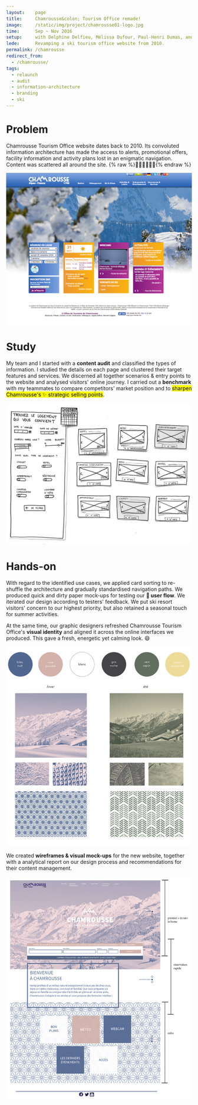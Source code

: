 ```yaml
---
layout:    page
title:     Chamrousse&colon; Tourism Office remade!
image:     /static/img/project/chamrousse01-logo.jpg
time:      Sep ~ Nov 2016
setup:     with Delphine Delfieu, Mélissa Dufour, Paul-Henri Dumas, and Léa Guiraud.
lede:      Revamping a ski tourism office website from 2010.
permalink: /chamrousse
redirect_from:
  - /chamrousse/
tags:
  - relaunch
  - audit
  - information-architecture
  - branding
  - ski
---
```


# Problem
Chamrousse Tourism Office website dates back to 2010. Its convoluted information architecture has made the access to alerts, promotional offers, facility information and activity plans lost in an enigmatic navigation. Content was scattered all around the site. {% raw %}<span style="display: inline-block">💆🏽‍♀️💆🏻‍♂️</span>{% endraw %}

![Chamrousse Tourism Office website from 2010](/static/img/project/chamrousse02.jpg)

# Study
My team and I started with a **content audit** and classified the types of information. I studied the details on each page and clustered their target features and services. We discerned all together scenarios & entry points to the website and analysed visitors' online journey. I carried out a **benchmark** with my teammates to compare competitors' market position and to <mark>sharpen Chamrousse's ✨ strategic selling points</mark>.

![Paper mock-ups for accommodation reservation](/static/img/project/chamrousse03-2.jpg)

# Hands-on
With regard to the identified use cases, we applied card sorting to re-shuffle the architecture and gradually standardised navigation paths. We produced quick and dirty paper mock-ups for testing our **🔀 user flow**. We iterated our design according to testers' feedback. We put ski resort visitors' concern to our highest priority, but also retained a seasonal touch for summer activities.

At the same time, our graphic designers refreshed Chamrousse Tourism Office's **visual identity** and aligned it across the online interfaces we produced. This gave a fresh, energetic yet calming look. 😄

![Branding scheme](/static/img/project/chamrousse04.jpg)

We created **wireframes & visual mock-ups** for the new website, together with a analytical report on our design process and recommendations for their content management.

![Home page remade, structure floor plan](/static/img/project/chamrousse06.jpg)